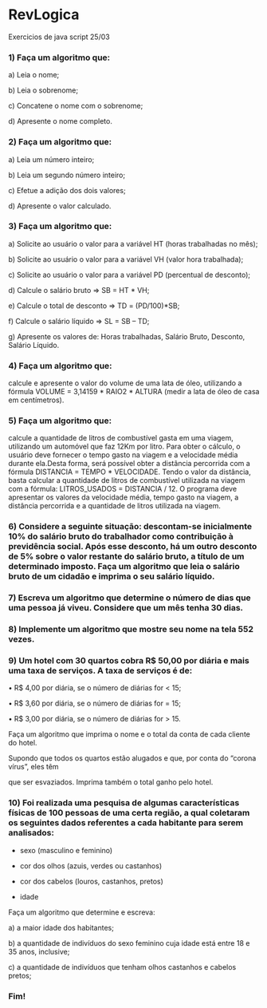 # RevLogica
Exercicios de java script 25/03
### 1) Faça um algoritmo que:

a) Leia o nome;

b) Leia o sobrenome;

c) Concatene o nome com o sobrenome;

d) Apresente o nome completo.


### 2) Faça um algoritmo que:

a) Leia um número inteiro;

b) Leia um segundo número inteiro;

c) Efetue a adição dos dois valores;

d) Apresente o valor calculado.


### 3) Faça um algoritmo que:

a) Solicite ao usuário o valor para a variável HT (horas trabalhadas no mês);

b) Solicite ao usuário o valor para a variável VH (valor hora trabalhada);

c) Solicite ao usuário o valor para a variável PD (percentual de desconto);

d) Calcule o salário bruto => SB = HT * VH;

e) Calcule o total de desconto => TD = (PD/100)*SB;

f) Calcule o salário líquido => SL = SB – TD;

g) Apresente os valores de: Horas trabalhadas, Salário Bruto, Desconto, Salário Líquido.


### 4) Faça um algoritmo que:

calcule e apresente o valor do volume de uma lata de óleo, utilizando a fórmula VOLUME = 3,14159 * RAIO2 * ALTURA (medir a lata de óleo de casa em centímetros).


### 5) Faça um algoritmo que:

calcule a quantidade de litros de combustível gasta em uma viagem, utilizando um automóvel que faz 12Km por litro. Para obter o cálculo, o usuário deve fornecer o tempo gasto na viagem e a velocidade média durante ela.Desta forma, será possível obter a distância percorrida com a fórmula DISTANCIA = TEMPO * VELOCIDADE. Tendo o valor da distância, basta calcular a quantidade de litros de combustível utilizada na viagem com a fórmula: LITROS_USADOS = DISTANCIA / 12. O programa deve apresentar os valores da velocidade média, tempo gasto na viagem, a distância percorrida e a quantidade de litros utilizada na viagem.


### 6) Considere a seguinte situação: descontam-se inicialmente 10% do salário bruto do trabalhador como contribuição à previdência social. Após esse desconto, há um outro desconto de 5% sobre o valor restante do salário bruto, a título de um determinado imposto. Faça um algoritmo que leia o salário bruto de um cidadão e imprima o seu salário líquido.


### 7) Escreva um algoritmo que determine o número de dias que uma pessoa já viveu. Considere que um mês tenha 30 dias.


### 8) Implemente um algoritmo que mostre seu nome na tela 552 vezes.


### 9) Um hotel com 30 quartos cobra R$ 50,00 por diária e mais uma taxa de serviços. A taxa de serviços é de:
• R$ 4,00 por diária, se o número de diárias for < 15;

• R$ 3,60 por diária, se o número de diárias for = 15;


• R$ 3,00 por diária, se o número de diárias for > 15.

Faça um algoritmo que imprima o nome e o total da conta de cada cliente do hotel.

Supondo que todos os quartos estão alugados e que, por conta do “corona vírus”, eles têm

que ser esvaziados. Imprima também o total ganho pelo hotel.


### 10) Foi realizada uma pesquisa de algumas características físicas de 100 pessoas de uma certa região, a qual coletaram os seguintes dados referentes a cada habitante para serem analisados:

- sexo (masculino e feminino)

- cor dos olhos (azuis, verdes ou castanhos)

- cor dos cabelos (louros, castanhos, pretos)

- idade

Faça um algoritmo que determine e escreva:

a) a maior idade dos habitantes;

b) a quantidade de indivíduos do sexo feminino cuja idade está entre 18 e 35 anos,
inclusive;

c) a quantidade de indivíduos que tenham olhos castanhos e cabelos pretos; 


### Fim!
